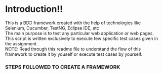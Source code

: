 <h1>Introduction!!</h1>
</hr>
<p>This is a BDD framework created with the help of technologies like Selenium, Cucumber, TestNG, Eclipse IDE, etc </br> The main purpose is to test any particular web application or web
pages. This script is written exclusively to execute few specific test cases given in the assignment.</br> NOTE: Read through this readme file to understand the flow of this framework to 
create it by youself or execute test cases by yourself.</p>
</hr>
<h3>STEPS FOLLOWED TO CREATE A FRAMEWORK</h3>
</hr>
<p></p>
